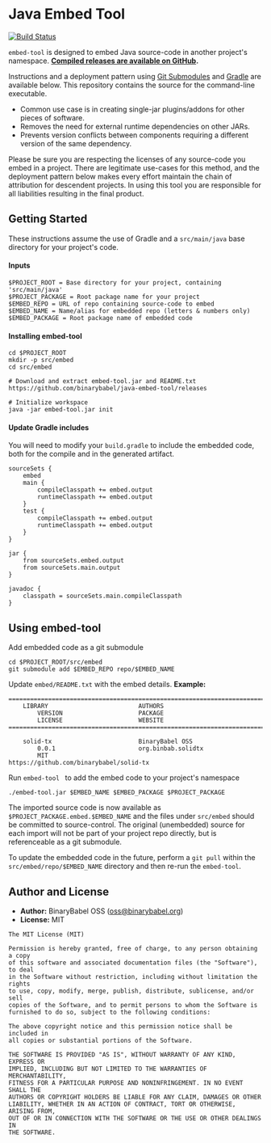 # Java Embed Tool

[![Build Status](https://travis-ci.org/binarybabel/java-embed-tool.svg?branch=master)](https://travis-ci.org/binarybabel/java-embed-tool)

`embed-tool` is designed to embed Java source-code in another project's namespace. **[Compiled releases are available on GitHub](https://github.com/binarybabel/java-embed-tool/releases).**

Instructions and a deployment pattern using [Git Submodules](https://git-scm.com/book/en/v2/Git-Tools-Submodules) and [Gradle](https://gradle.org/) are available below. This repository contains the source for the command-line executable.

* Common use case is in creating single-jar plugins/addons for other pieces of software.
* Removes the need for external runtime dependencies on other JARs.
* Prevents version conflicts between components requiring a different version of the same dependency.

Please be sure you are respecting the licenses of any source-code you embed in a project. There are legitimate use-cases for this method, and the deployment pattern below makes every effort maintain the chain of attribution for descendent projects. In using this tool you are responsible for all liabilities resulting in the final product.

## Getting Started

These instructions assume the use of Gradle and a `src/main/java` base directory for your project's code.

#### Inputs

```
$PROJECT_ROOT = Base directory for your project, containing 'src/main/java'
$PROJECT_PACKAGE = Root package name for your project
$EMBED_REPO = URL of repo containing source-code to embed
$EMBED_NAME = Name/alias for embedded repo (letters & numbers only)
$EMBED_PACKAGE = Root package name of embedded code
```

#### Installing embed-tool

```
cd $PROJECT_ROOT
mkdir -p src/embed
cd src/embed

# Download and extract embed-tool.jar and README.txt
https://github.com/binarybabel/java-embed-tool/releases

# Initialize workspace
java -jar embed-tool.jar init
```

#### Update Gradle includes

You will need to modify your `build.gradle` to include the embedded code,
both for the compile and in the generated artifact.

```
sourceSets {
    embed
    main {
        compileClasspath += embed.output
        runtimeClasspath += embed.output
    }
    test {
        compileClasspath += embed.output
        runtimeClasspath += embed.output
    }
}

jar {
    from sourceSets.embed.output
    from sourceSets.main.output
}

javadoc {
    classpath = sourceSets.main.compileClasspath
}
```

## Using embed-tool

Add embedded code as a git submodule

```
cd $PROJECT_ROOT/src/embed
git submodule add $EMBED_REPO repo/$EMBED_NAME
```

Update `embed/README.txt` with the embed details. **Example:**

```
=========================================================================================
    LIBRARY                         AUTHORS
        VERSION                     PACKAGE
        LICENSE                     WEBSITE
=========================================================================================

    solid-tx                        BinaryBabel OSS
        0.0.1                       org.binbab.solidtx
        MIT                         https://github.com/binarybabel/solid-tx
```

Run `embed-tool ` to add the embed code to your project's namespace

```
./embed-tool.jar $EMBED_NAME $EMBED_PACKAGE $PROJECT_PACKAGE
```

The imported source code is now available as `$PROJECT_PACKAGE.embed.$EMBED_NAME` and the files
under `src/embed` should be committed to source-control. The original (unembedded) source for
each import will not be part of your project repo directly, but is referenceable as a git submodule.

To update the embedded code in the future, perform a `git pull` within the `src/embed/repo/$EMBED_NAME` directory and then re-run the `embed-tool`.

## Author and License

 - **Author:** BinaryBabel OSS (<oss@binarybabel.org>)
 - **License:** MIT

```
The MIT License (MIT)

Permission is hereby granted, free of charge, to any person obtaining a copy
of this software and associated documentation files (the "Software"), to deal
in the Software without restriction, including without limitation the rights
to use, copy, modify, merge, publish, distribute, sublicense, and/or sell
copies of the Software, and to permit persons to whom the Software is
furnished to do so, subject to the following conditions:

The above copyright notice and this permission notice shall be included in
all copies or substantial portions of the Software.

THE SOFTWARE IS PROVIDED "AS IS", WITHOUT WARRANTY OF ANY KIND, EXPRESS OR
IMPLIED, INCLUDING BUT NOT LIMITED TO THE WARRANTIES OF MERCHANTABILITY,
FITNESS FOR A PARTICULAR PURPOSE AND NONINFRINGEMENT. IN NO EVENT SHALL THE
AUTHORS OR COPYRIGHT HOLDERS BE LIABLE FOR ANY CLAIM, DAMAGES OR OTHER
LIABILITY, WHETHER IN AN ACTION OF CONTRACT, TORT OR OTHERWISE, ARISING FROM,
OUT OF OR IN CONNECTION WITH THE SOFTWARE OR THE USE OR OTHER DEALINGS IN
THE SOFTWARE.
```
